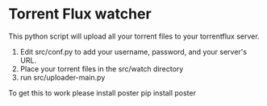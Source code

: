 Torrent Flux watcher
====================

This python script will upload all your torrent files to your torrentflux server.

1. Edit src/conf.py to add your username, password, and your server's URL.
2. Place your torrent files in the src/watch directory
3. run src/uploader-main.py

To get this to work please install poster
pip install poster
